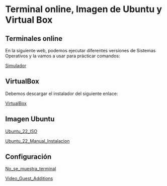 # Terminal online, Imagen de Ubuntu y Virtual Box

## Terminales online

En la siguiente web, podemos ejecutar diferentes versiones de Sistemas Operativos y la vamos a usar para prácticar comandos:

[Simulador](https://www.onworks.net/es/os-distributions/ubuntu-based)

## VirtualBox

Debemos descargar el instalador del siguiente enlace:

[VirtualBox](https://www.oracle.com/es/virtualization/technologies/vm/downloads/virtualbox-downloads.html#vbox)

## Imagen Ubuntu

[Ubuntu_22_ISO](https://releases.ubuntu.com/jammy/)

[Ubuntu_22_Manual_Instalacion](https://ubuntu.com/download/desktop)

## Configuración

[No_se_muestra_terminal](https://superuser.com/questions/1749837/cant-open-a-terminal-in-ubuntu-22-04-running-in-virtualbox-7-0-on-a-windows-11)

[Video_Guest_Additions](https://www.youtube.com/watch?v=DH1TDDX7NmE)
